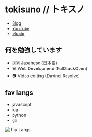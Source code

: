 # tokisuno // トキスノ

- [Blog](https://tokisuno.rocks/)
- [YouTube](https://youtube.com/@tokisuno)
- [Music](https://www.youtube.com/@skinnyboot)

## 何を勉強しています
- 🇯🇵 Japanese (日本語)
- 💻 Web Development (FullStackOpen)
- 📷 Video editing (Davinci Resolve)

## fav langs
- javascript
- lua
- python
- go

![Top Langs](https://github-readme-stats.vercel.app/api/top-langs/?username=tokisuno&hide=html,css,markdown,glsl,makefile,ruby)
